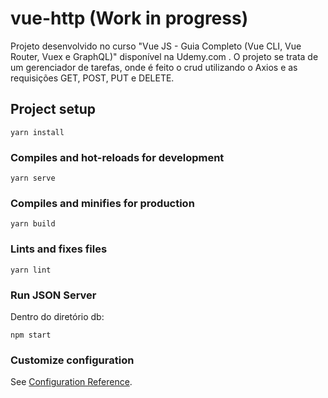 # vue-http (Work in progress)

Projeto desenvolvido no curso "Vue JS - Guia Completo (Vue CLI, Vue Router, Vuex e GraphQL)" disponível na Udemy.com .
O projeto se trata de um gerenciador de tarefas, onde é feito o crud utilizando o Axios e as requisições GET, POST, PUT e DELETE.

## Project setup
```
yarn install
```

### Compiles and hot-reloads for development
```
yarn serve
```

### Compiles and minifies for production
```
yarn build
```

### Lints and fixes files
```
yarn lint
```

### Run JSON Server
Dentro do diretório db:
```
npm start
```

### Customize configuration
See [Configuration Reference](https://cli.vuejs.org/config/).
